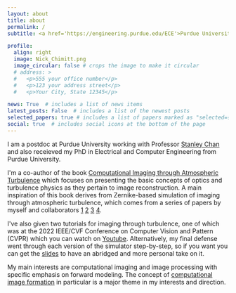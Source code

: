 ```yaml
---
layout: about
title: about
permalink: /
subtitle: <a href='https://engineering.purdue.edu/ECE'>Purdue University</a>. <a href='https://engineering.purdue.edu/ChanGroup/stanleychan.html'>Intelligent Imaging Lab</a>.

profile:
  align: right
  image: Nick_Chimitt.png
  image_circular: false # crops the image to make it circular
  # address: >
  #   <p>555 your office number</p>
  #   <p>123 your address street</p>
  #   <p>Your City, State 12345</p>

news: True  # includes a list of news items
latest_posts: False  # includes a list of the newest posts
selected_papers: true # includes a list of papers marked as "selected={true}"
social: true  # includes social icons at the bottom of the page
---
```


I am a postdoc at Purdue University working with Professor [Stanley Chan](https://engineering.purdue.edu/ChanGroup/stanleychan.html) and also receieved my PhD in Electrical and Computer Engineering from Purdue University.


I'm a co-author of the book [Computational Imaging through Atmospheric Turbulence](https://www.barnesandnoble.com/w/computational-imaging-through-atmospheric-turbulence-stanley-h-chan/1143986968) which focuses on presenting the basic concepts of optics and turbulence physics as they pertain to image reconstruction. A main inspiration of this book derives from Zernike-based simulation of imaging through atmospheric turbulence, which comes from a series of papers by myself and collaborators [1](https://arxiv.org/abs/2004.11210) [2](https://arxiv.org/abs/2107.11627) [3](https://arxiv.org/abs/2210.06713) [4](https://arxiv.org/pdf/2305.09036.pdf).


I've also given two tutorials for imaging through turbulence, one of which was at the 2022 IEEE/CVF Conference on Computer Vision and Pattern (CVPR) which you can watch on [Youtube](https://www.youtube.com/watch?v=g_VY0KToV_s). Alternatively, my final defense went through each version of the simulator step-by-step, so if you want you can get the [slides](https://drive.google.com/file/d/1d5N2jf10Am_9yNy8z8x2UcPsyvRo5wh-/view?usp=sharing) to have an abridged and more personal take on it.


My main interests are computational imaging and image processing with specific emphasis on forward modeling. The concept of [computational image formation](https://arxiv.org/abs/2307.11635) in particular is a major theme in my interests and direction.

